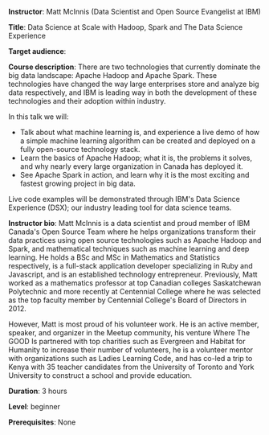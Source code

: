 **Instructor**: Matt McInnis (Data Scientist and Open Source Evangelist at IBM)

**Title**: Data Science at Scale with Hadoop, Spark and The Data Science Experience

**Target audience**:

**Course description**: There are two technologies that currently dominate the big data landscape: Apache
Hadoop and Apache Spark. These technologies have changed the way large enterprises store and analyze big
data respectively, and IBM is leading way in both the development of these technologies and their
adoption within industry.

In this talk we will:

- Talk about what machine learning is, and experience a live demo of how a simple machine learning
algorithm can be created and deployed on a fully open-source technology stack.
- Learn the basics of Apache Hadoop; what it is, the problems it solves, and why nearly every large
organization in Canada has deployed it.
- See Apache Spark in action, and learn why it is the most exciting and fastest growing project in big
data.

Live code examples will be demonstrated through IBM's Data Science Experience (DSX); our industry leading
tool for data science teams.

**Instructor bio**: Matt McInnis is a data scientist and proud member of IBM Canada's Open Source Team
where he helps organizations transform their data practices using open source technologies such as Apache
Hadoop and Spark, and mathematical techniques such as machine learning and deep learning. He holds a BSc
and MSc in Mathematics and Statistics respectively, is a full-stack application developer specializing in
Ruby and Javascript, and is an established technology entrepreneur. Previously, Matt worked as a
mathematics professor at top Canadian colleges Saskatchewan Polytechnic and more recently at Centennial
College where he was selected as the top faculty member by Centennial College's Board of Directors
in 2012.

However, Matt is most proud of his volunteer work. He is an active member, speaker, and organizer in the
Meetup community, his venture Where The GOOD Is partnered with top charities such as Evergreen and
Habitat for Humanity to increase their number of volunteers, he is a volunteer mentor with organizations
such as Ladies Learning Code, and has co-led a trip to Kenya with 35 teacher candidates from the
University of Toronto and York University to construct a school and provide education.

**Duration**: 3 hours

**Level**: beginner

**Prerequisites**: None

